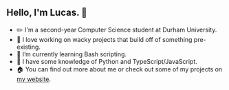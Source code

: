 ## Hello, I'm Lucas. 👋
- ✏️ I'm a second-year Computer Science student at Durham University.
- 🔧 I love working on wacky projects that build off of something pre-existing. 
- 🌱 I’m currently learning Bash scripting.
- 🔭 I have some knowledge of Python and TypeScript/JavaScript.
- 🏠 You can find out more about me or check out some of my projects on [my website](https://vrpst.github.io/).
<!--
**vrpst/vrpst** is a ✨ _special_ ✨ repository because its `README.md` (this file) appears on your GitHub profile.

Here are some ideas to get you started:

- 👯 I’m looking to collaborate on ...
- 🤔 I’m looking for help with ...
- 💬 Ask me about ...
- 📫 How to reach me: ...
- 😄 Pronouns: ...
- ⚡ Fun fact: ...
-->
